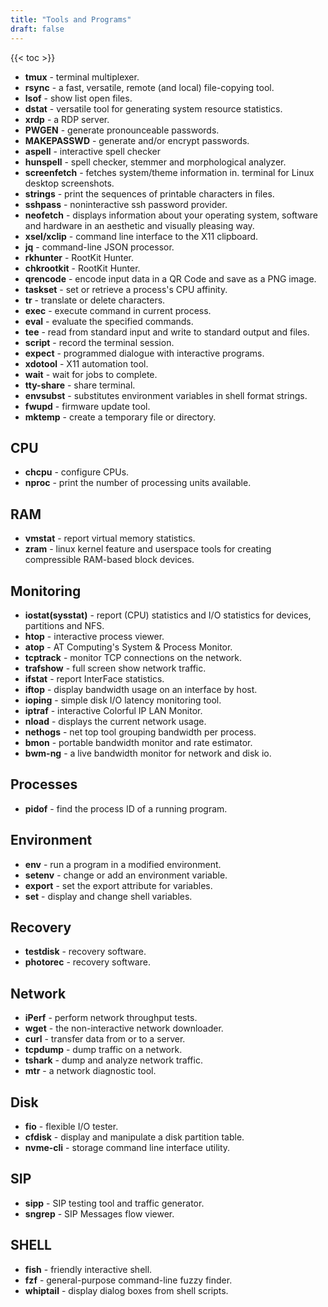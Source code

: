 ```yaml
---
title: "Tools and Programs"
draft: false
---
```


{{< toc >}}

* **tmux** - terminal multiplexer.
* **rsync** - a fast, versatile, remote (and local) file-copying tool.
* **lsof** - show list open files.
* **dstat** - versatile tool for generating system resource statistics.
* **xrdp** -  a RDP server.
* **PWGEN** - generate pronounceable passwords.
* **MAKEPASSWD** - generate and/or encrypt passwords.
* **aspell** - interactive spell checker
* **hunspell** - spell checker, stemmer and morphological analyzer.
* **screenfetch** - fetches system/theme information in. terminal for Linux desktop screenshots.
* **strings** - print the sequences of printable characters in files.
* **sshpass** - noninteractive ssh password provider.
* **neofetch** - displays information about your operating system, software and hardware in an aesthetic and visually pleasing way.
* **xsel/xclip** - command line interface to the X11 clipboard.
* **jq** - command-line JSON processor.
* **rkhunter** - RootKit Hunter.
* **chkrootkit** - RootKit Hunter.
* **qrencode** - encode input data in a QR Code and save as a PNG image.
* **taskset** - set or retrieve a process's CPU affinity.
* **tr** - translate or delete characters.
* **exec** - execute command in current process.
* **eval** - evaluate the specified commands.
* **tee** - read from standard input and write to standard output and files.
* **script** - record the terminal session.
* **expect** - programmed dialogue with interactive programs.
* **xdotool** - X11 automation tool.
* **wait** - wait for jobs to complete.
* **tty-share** - share terminal.
* **envsubst** - substitutes environment variables in shell format strings.
* **fwupd** - firmware update tool.
* **mktemp** - create a temporary file or directory.

## CPU

* **chcpu** - configure CPUs.
* **nproc** - print the number of processing units available.

## RAM

* **vmstat** - report virtual memory statistics.
* **zram** -  linux kernel feature and userspace tools for creating compressible RAM-based block devices.

## Monitoring

* **iostat(sysstat)** - report (CPU) statistics and I/O statistics for devices, partitions and NFS.
* **htop** - interactive process viewer.
* **atop** - AT Computing's System & Process Monitor.
* **tcptrack** - monitor TCP connections on the network.
* **trafshow** - full screen show network traffic.
* **ifstat** - report InterFace statistics.
* **iftop** - display bandwidth usage on an interface by host.
* **ioping** - simple disk I/O latency monitoring tool.
* **iptraf** - interactive Colorful IP LAN Monitor.
* **nload** - displays the current network usage.
* **nethogs** - net top tool grouping bandwidth per process.
* **bmon** - portable bandwidth monitor and rate estimator.
* **bwm-ng** - a live bandwidth monitor for network and disk io.

## Processes

* **pidof** - find the process ID of a running program.

## Environment

* **env** - run a program in a modified environment.
* **setenv** - change or add an environment variable.
* **export** - set the export attribute for variables.
* **set** - display and change shell variables.

## Recovery

* **testdisk** - recovery software.
* **photorec** - recovery software.

## Network

* **iPerf** - perform network throughput tests.
* **wget** - the non-interactive network downloader.
* **curl** - transfer data from or to a server.
* **tcpdump** - dump traffic on a network.
* **tshark** - dump and analyze network traffic.
* **mtr** - a network diagnostic tool.

## Disk

* **fio** - flexible I/O tester.
* **cfdisk** - display and manipulate a disk partition table.
* **nvme-cli** -  storage command line interface utility.

## SIP

* **sipp** - SIP testing tool and traffic generator.
* **sngrep** - SIP Messages flow viewer.

## SHELL

* **fish** - friendly interactive shell.
* **fzf** - general-purpose command-line fuzzy finder.
* **whiptail** - display dialog boxes from shell scripts.
